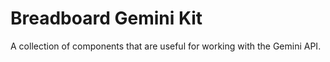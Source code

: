 # Breadboard Gemini Kit

A collection of components that are useful for working with the Gemini API.
